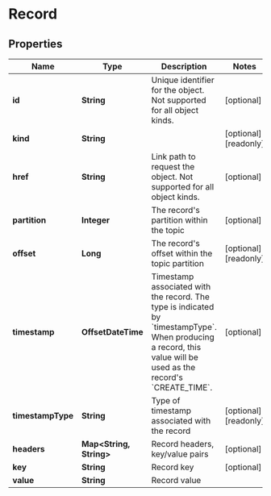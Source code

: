 

# Record


## Properties

Name | Type | Description | Notes
------------ | ------------- | ------------- | -------------
**id** | **String** | Unique identifier for the object. Not supported for all object kinds. |  [optional]
**kind** | **String** |  |  [optional] [readonly]
**href** | **String** | Link path to request the object. Not supported for all object kinds. |  [optional]
**partition** | **Integer** | The record&#39;s partition within the topic |  [optional]
**offset** | **Long** | The record&#39;s offset within the topic partition |  [optional] [readonly]
**timestamp** | **OffsetDateTime** | Timestamp associated with the record. The type is indicated by &#x60;timestampType&#x60;. When producing a record, this value will be used as the record&#39;s &#x60;CREATE_TIME&#x60;. |  [optional]
**timestampType** | **String** | Type of timestamp associated with the record |  [optional] [readonly]
**headers** | **Map&lt;String, String&gt;** | Record headers, key/value pairs |  [optional]
**key** | **String** | Record key |  [optional]
**value** | **String** | Record value | 



